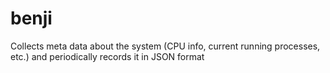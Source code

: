 # benji

Collects meta data about the system (CPU info, current running processes, etc.) and periodically records it in JSON format
